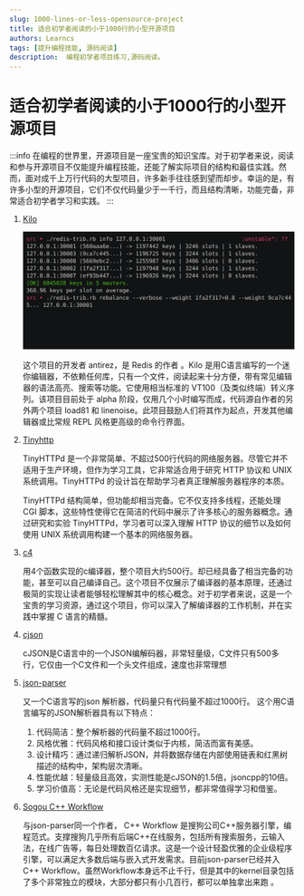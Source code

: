 ```yaml
---
slug: 1000-lines-or-less-opensource-project
title: 适合初学者阅读的小于1000行的小型开源项目
authors: Learncs
tags: [提升编程技能, 源码阅读]
description:  编程初学者项目练习,源码阅读。
---
```


# 适合初学者阅读的小于1000行的小型开源项目
:::info
在编程的世界里，开源项目是一座宝贵的知识宝库。对于初学者来说，阅读和参与开源项目不仅能提升编程技能，还能了解实际项目的结构和最佳实践。然而，面对成千上万行代码的大型项目，许多新手往往感到望而却步。幸运的是，有许多小型的开源项目，它们不仅代码量少于一千行，而且结构清晰，功能完备，非常适合初学者学习和实践。
:::

<!-- truncate -->

1. [Kilo](https://github.com/antirez/kilo)

    ![](/img/blog/kilo.svg)

    这个项目的开发者 antirez，是 Redis 的作者 。Kilo 是用C语言编写的一个迷你编辑器，不依赖任何库，只有一个文件，阅读起来十分方便，带有常见编辑器的语法高亮、搜索等功能。它使用相当标准的 VT100（及类似终端）转义序列。该项目目前处于 alpha 阶段，仅用几个小时编写而成，代码源自作者的另外两个项目 load81 和 linenoise。此项目鼓励人们将其作为起点，开发其他编辑器或比常规 REPL 风格更高级的命令行界面。
    
3. [Tinyhttp](https://github.com/EZLippi/Tinyhttpd)
   
   TinyHTTPd 是一个非常简单、不超过500行代码的网络服务器。尽管它并不适用于生产环境，但作为学习工具，它非常适合用于研究 HTTP 协议和 UNIX 系统调用。TinyHTTPd 的设计旨在帮助学习者真正理解服务器程序的本质。
   
   TinyHTTPd 结构简单，但功能却相当完备。它不仅支持多线程，还能处理 CGI 脚本，这些特性使得它在简洁的代码中展示了许多核心的服务器概念。通过研究和实验 TinyHTTPd，学习者可以深入理解 HTTP 协议的细节以及如何使用 UNIX 系统调用构建一个基本的网络服务器。
   
4. [c4](https://github.com/rswier/c4)

   用4个函数实现的c编译器，整个项目大约500行。却已经具备了相当完备的功能，甚至可以自己编译自己。这个项目不仅展示了编译器的基本原理，还通过极简的实现让读者能够轻松理解其中的核心概念。对于初学者来说，这是一个宝贵的学习资源，通过这个项目，你可以深入了解编译器的工作机制，并在实践中掌握 C 语言的精髓。

5. [cjson](https://sourceforge.net/p/cjson/code/HEAD/tree/)

   cJSON是C语言中的一个JSON编解码器，非常轻量级，C文件只有500多行，它仅由一个C文件和一个头文件组成，速度也非常理想

6. [json-parser](https://github.com/Barenboim/json-parser)

    又一个C语言写的json 解析器，代码量只有代码量不超过1000行。
    这个用C语言编写的JSON解析器具有以下特点：
    1. 代码简洁：整个解析器的代码量不超过1000行。
    2. 风格优雅：代码风格和接口设计类似于内核，简洁而富有美感。
    3. 设计精巧：通过递归解析JSON，并将数据存储在内部使用链表和红黑树描述的结构中，架构层次清晰。
    4. 性能优越：轻量级且高效，实测性能是cJSON的1.5倍，jsoncpp的10倍。
    5. 学习价值高：无论是代码风格还是实现细节，都非常值得学习和借鉴。

7. [Sogou C++ Workflow](https://github.com/sogou/workflow)

   与json-parser同一个作者， C++ Workflow 是搜狗公司C++服务器引擎，编程范式。支撑搜狗几乎所有后端C++在线服务，包括所有搜索服务，云输入法，在线广告等，每日处理数百亿请求。这是一个设计轻盈优雅的企业级程序引擎，可以满足大多数后端与嵌入式开发需求。目前json-parser已经并入 C++ Workflow。虽然Workflow本身远不止千行，但是其中的kernel目录包括了多个非常独立的模块，大部分都只有小几百行，都可以单独拿出来跑 。
